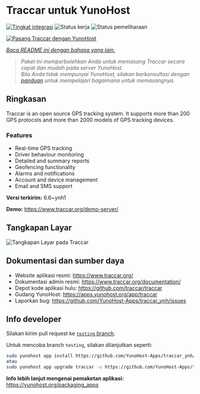 <!--
N.B.: README ini dibuat secara otomatis oleh <https://github.com/YunoHost/apps/tree/master/tools/readme_generator>
Ini TIDAK boleh diedit dengan tangan.
-->

# Traccar untuk YunoHost

[![Tingkat integrasi](https://apps.yunohost.org/badge/integration/traccar)](https://ci-apps.yunohost.org/ci/apps/traccar/)
![Status kerja](https://apps.yunohost.org/badge/state/traccar)
![Status pemeliharaan](https://apps.yunohost.org/badge/maintained/traccar)

[![Pasang Traccar dengan YunoHost](https://install-app.yunohost.org/install-with-yunohost.svg)](https://install-app.yunohost.org/?app=traccar)

*[Baca README ini dengan bahasa yang lain.](./ALL_README.md)*

> *Paket ini memperbolehkan Anda untuk memasang Traccar secara cepat dan mudah pada server YunoHost.*  
> *Bila Anda tidak mempunyai YunoHost, silakan berkonsultasi dengan [panduan](https://yunohost.org/install) untuk mempelajari bagaimana untuk memasangnya.*

## Ringkasan

Traccar is an open source GPS tracking system. It supports more than 200 GPS protocols and more than 2000 models of GPS tracking devices.

### Features

- Real-time GPS tracking
- Driver behaviour monitoring
- Detailed and summary reports
- Geofencing functionality
- Alarms and notifications
- Account and device management
- Email and SMS support


**Versi terkirim:** 6.6~ynh1

**Demo:** <https://www.traccar.org/demo-server/>

## Tangkapan Layar

![Tangkapan Layar pada Traccar](./doc/screenshots/screenshot.png)

## Dokumentasi dan sumber daya

- Website aplikasi resmi: <https://www.traccar.org/>
- Dokumentasi admin resmi: <https://www.traccar.org/documentation/>
- Depot kode aplikasi hulu: <https://github.com/traccar/traccar>
- Gudang YunoHost: <https://apps.yunohost.org/app/traccar>
- Laporkan bug: <https://github.com/YunoHost-Apps/traccar_ynh/issues>

## Info developer

Silakan kirim pull request ke [`testing` branch](https://github.com/YunoHost-Apps/traccar_ynh/tree/testing).

Untuk mencoba branch `testing`, silakan dilanjutkan seperti:

```bash
sudo yunohost app install https://github.com/YunoHost-Apps/traccar_ynh/tree/testing --debug
atau
sudo yunohost app upgrade traccar -u https://github.com/YunoHost-Apps/traccar_ynh/tree/testing --debug
```

**Info lebih lanjut mengenai pemaketan aplikasi:** <https://yunohost.org/packaging_apps>
